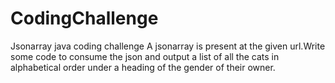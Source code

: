 # CodingChallenge
Jsonarray java coding challenge
A jsonarray is present at the given url.Write some code to consume the json and output a list of all the cats in alphabetical order under a heading of the gender of their owner.

